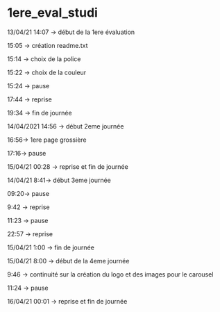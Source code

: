 # 1ere_eval_studi

13/04/21 14:07 -> début de la 1ere évaluation

15:05 -> création readme.txt

15:14 -> choix de la police

15:22 -> choix de la couleur

15:24 -> pause

17:44 -> reprise

19:34 -> fin de journée

14/04/2021 14:56 -> début 2eme journée

16:56-> 1ere page grossière

17:16-> pause

15/04/21 00:28 -> reprise et fin de journée

14/04/21 8:41-> début 3eme journée

09:20-> pause

9:42 -> reprise

11:23 -> pause

22:57 -> reprise

15/04/21 1:00 -> fin de journée

15/04/21 8:00 -> début de la 4eme journée

9:46 -> continuité sur la création du logo et des images pour le carousel

11:24 -> pause

16/04/21 00:01 -> reprise et fin de journée

